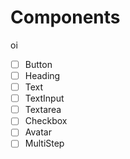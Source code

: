 # Components

  oi

- [ ] Button
- [ ] Heading
- [ ] Text
- [ ] TextInput
- [ ] Textarea
- [ ] Checkbox
- [ ] Avatar
- [ ] MultiStep
